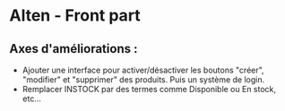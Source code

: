 # Alten - Front part

## Axes d'améliorations :
 - Ajouter une interface pour activer/désactiver les boutons "créer", "modifier" et "supprimer" des produits. Puis un système de login.
 - Remplacer INSTOCK par des termes comme Disponible ou En stock, etc...



